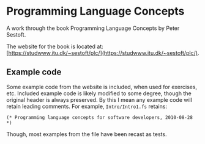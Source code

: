 # Programming Language Concepts

A work through the book Programming Language Concepts by Peter Sestoft.

The website for the book is located at: [https://studwww.itu.dk/~sestoft/plc/](https://studwww.itu.dk/~sestoft/plc/).

## Example code

Some example code from the website is included, when used for exercises, etc.
Included example code is likely modified to some degree, though the original header is always preserved.
By this I mean any example code will retain leading comments.
For example, `Intro/Intro1.fs` retains:

``` f#
(* Programming language concepts for software developers, 2010-08-28 *)
```

Though, most examples from the file have been recast as tests.

